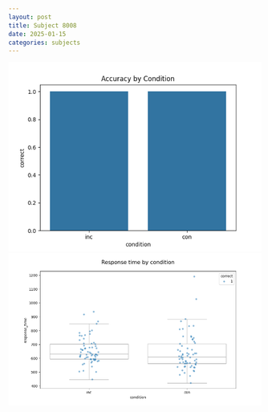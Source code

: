 ```yaml
---
layout: post
title: Subject 8008
date: 2025-01-15
categories: subjects
---
```


![](data/8008/run-11/8008_NF_acc.png)
![](data/8008/run-11/8008_NF_rt.png)
